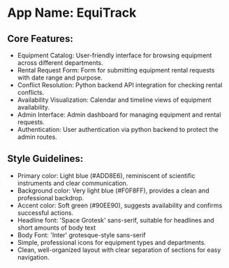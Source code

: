 # **App Name**: EquiTrack

## Core Features:

- Equipment Catalog: User-friendly interface for browsing equipment across different departments.
- Rental Request Form: Form for submitting equipment rental requests with date range and purpose.
- Conflict Resolution: Python backend API integration for checking rental conflicts.
- Availability Visualization: Calendar and timeline views of equipment availability.
- Admin Interface: Admin dashboard for managing equipment and rental requests.
- Authentication: User authentication via python backend to protect the admin routes.

## Style Guidelines:

- Primary color: Light blue (#ADD8E6), reminiscent of scientific instruments and clear communication.
- Background color: Very light blue (#F0F8FF), provides a clean and professional backdrop.
- Accent color: Soft green (#90EE90), suggests availability and confirms successful actions.
- Headline font: 'Space Grotesk' sans-serif, suitable for headlines and short amounts of body text
- Body Font: 'Inter' grotesque-style sans-serif
- Simple, professional icons for equipment types and departments.
- Clean, well-organized layout with clear separation of sections for easy navigation.
